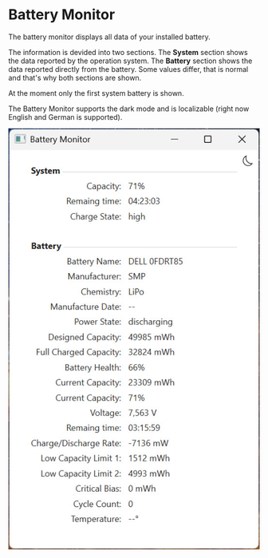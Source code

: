 # Battery Monitor
The battery monitor displays all data of your installed battery.

The information is devided into two sections. The **System** section shows the data reported by the operation system. The **Battery** section shows the data reported directly from the battery. Some values differ, that is normal and that's why both sections are shown.

At the moment only the first system battery is shown.

The Battery Monitor supports the dark mode and is localizable (right now English and German is supported).


![intro](/Monitor1.jpg)

